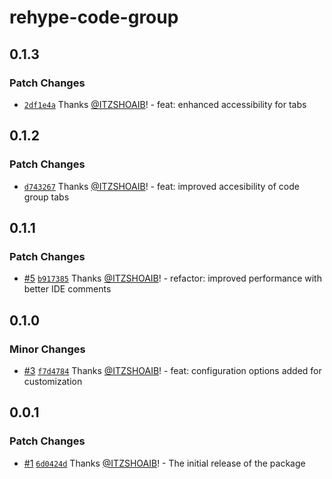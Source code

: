 # rehype-code-group

## 0.1.3

### Patch Changes

- [`2df1e4a`](https://github.com/ITZSHOAIB/rehype-code-group/commit/2df1e4a34693590c9402566ca2d358ee982db69b) Thanks [@ITZSHOAIB](https://github.com/ITZSHOAIB)! - feat: enhanced accessibility for tabs

## 0.1.2

### Patch Changes

- [`d743267`](https://github.com/ITZSHOAIB/rehype-code-group/commit/d743267ecfd69e370e1c2575fb800863a095c3af) Thanks [@ITZSHOAIB](https://github.com/ITZSHOAIB)! - feat: improved accesibility of code group tabs

## 0.1.1

### Patch Changes

- [#5](https://github.com/ITZSHOAIB/rehype-code-group/pull/5) [`b917385`](https://github.com/ITZSHOAIB/rehype-code-group/commit/b9173857ce89d1739b9b64b5ce085475ca6caf41) Thanks [@ITZSHOAIB](https://github.com/ITZSHOAIB)! - refactor: improved performance with better IDE comments

## 0.1.0

### Minor Changes

- [#3](https://github.com/ITZSHOAIB/rehype-code-group/pull/3) [`f7d4784`](https://github.com/ITZSHOAIB/rehype-code-group/commit/f7d4784bb70028cb123d0591f428b9d77d91e8d9) Thanks [@ITZSHOAIB](https://github.com/ITZSHOAIB)! - feat: configuration options added for customization

## 0.0.1

### Patch Changes

- [#1](https://github.com/ITZSHOAIB/rehype-code-group/pull/1) [`6d0424d`](https://github.com/ITZSHOAIB/rehype-code-group/commit/6d0424d116f6b71e86765a1d12923f189f656492) Thanks [@ITZSHOAIB](https://github.com/ITZSHOAIB)! - The initial release of the package
